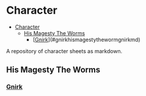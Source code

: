 
# Character

<!--toc:start-->
- [Character](#character)
  - [His Magesty The Worms](#his-magesty-the-worms)
    - [[Gnirk](/his_magesty_the_worm/Gnirk.md)](#gnirkhismagestythewormgnirkmd)
<!--toc:end-->

A repository of character sheets as markdown.

## His Magesty The Worms

### [Gnirk](/his_magesty_the_worm/Gnirk.md) 

